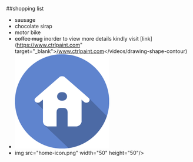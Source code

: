 ##shopping list
* sausage
* chocolate sirap
* motor bike
* ~~coffee mug~~
inorder to view more details kindly visit [link](https://www.ctrlpaint.com" target="_blank">/www.ctrlpaint.com</videos/drawing-shape-contour)
* ![alt text](home-icon.png)
* img src="home-icon.png" width="50" height="50"/>
 
